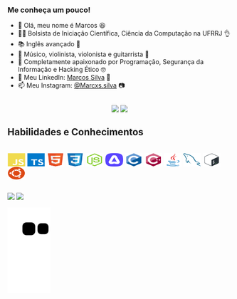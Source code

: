 <h3>Me conheça um pouco!</h3>

- 👋 Olá, meu nome é Marcos 😆
- 👨‍🎓 Bolsista de Iniciação Científica, Ciência da Computação na UFRRJ 👌
- 📚 Inglês avançado 🗽
- 🎻 Músico, violinista, violonista e guitarrista 🎸
- 👀 Completamente apaixonado por Programação, Segurança da Informação e Hacking Ético 🤓
- 💼 Meu LinkedIn: <a href="https://LinkedIn.com/in/m4rcxs">Marcos Silva</a> 👔
- 📫 Meu Instagram: <a href="https://instagram.com/marcxs.silva">@Marcxs.silva</a> 📷 
##
<div align="center">
    <img height="180em" src="https://github-readme-stats.vercel.app/api?username=m4rcxs&show_icons=true&include_all_commits=true&theme=radical"/>
    <img height="180em" src="https://github-readme-stats.vercel.app/api/top-langs/?username=m4rcxs&layout=compact&langs_count=10)](https://github.com/vargastm/github-readme-statsCompact&theme=radical"/>
</div>

##
<h2>Habilidades e Conhecimentos</h2>
<div style="display: inline_block"><br>
    <img align="center" alt="Marcos-Js" height="30" width="40" src="https://raw.githubusercontent.com/devicons/devicon/master/icons/javascript/javascript-plain.svg">
    <img align="center" alt="Marcos-Ts" height="30" width="40" src="https://raw.githubusercontent.com/devicons/devicon/master/icons/typescript/typescript-plain.svg">
    <img align="center" alt="Marcos-HTML" height="30" width="40" src="https://raw.githubusercontent.com/devicons/devicon/master/icons/html5/html5-original.svg">
    <img align="center" alt="Marcos-CSS" height="30" width="40" src="https://raw.githubusercontent.com/devicons/devicon/master/icons/css3/css3-original.svg">
    <img align="center" alt="Marcos-NodeJS" height="30" width="40" src="https://raw.githubusercontent.com/devicons/devicon/master/icons/nodejs/nodejs-plain.svg">
    <img align="center" alt="Marcos-AdonisJS" height="30" width="40" src="https://raw.githubusercontent.com/devicons/devicon/master/icons/adonisjs/adonisjs-original.svg">
    <img align="center" alt="Marcos-Csharp" height="30" width="40" src="https://raw.githubusercontent.com/devicons/devicon/master/icons/c/c-original.svg">
    <img align="center" alt="Marcos-C" height="30" width="40" src="https://raw.githubusercontent.com/devicons/devicon/master/icons/cplusplus/cplusplus-original.svg">
    <img align="center" alt="Marcos-JAVA" height="30" width="40" src="https://raw.githubusercontent.com/devicons/devicon/master/icons/java/java-original.svg">
    <img align="center" alt="Marcos-MySQL" height="30" width="40" src="https://raw.githubusercontent.com/devicons/devicon/master/icons/mysql/mysql-original.svg">
    <img align="center" alt="Marcos-Bash" height="30" width="40" src="https://github.com/devicons/devicon/blob/master/icons/bash/bash-original.svg">
  <img align="center" alt="Marcos-Ubuntu" height="30" width="40" src="https://raw.githubusercontent.com/devicons/devicon/master/icons/ubuntu/ubuntu-plain.svg">
</div>

##
<div> 
  <a href="https://instagram.com/marcxs.silva" target="_blank"><img src="https://img.shields.io/badge/-Instagram-%23E4405F?style=for-the-badge&logo=instagram&logoColor=white" target="_blank"></a> 
  <a href="https://www.linkedin.com/in/m4rcxs" target="_blank"><img src="https://img.shields.io/badge/-LinkedIn-%230077B5?style=for-the-badge&logo=linkedin&logoColor=white" target="_blank"></a>
  
![Snake animation](https://github.com/M4rcxs/M4rcxs/blob/output/github-contribution-grid-snake.svg)
  
</div>
